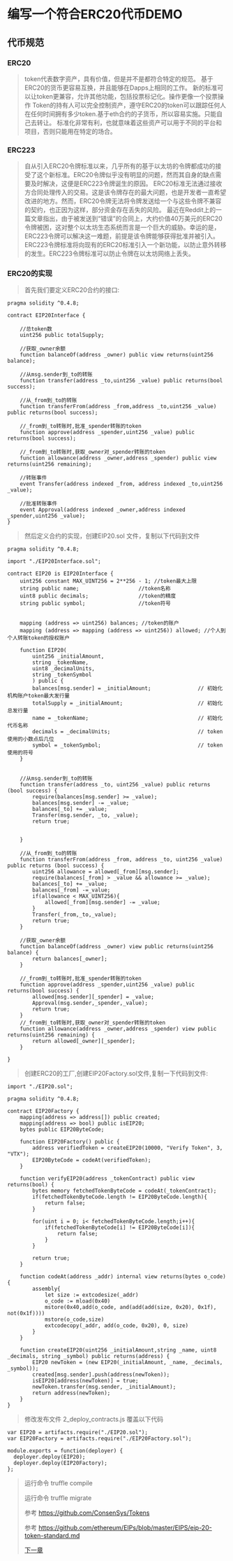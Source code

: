 # 编写一个符合ERC20代币DEMO

## 代币规范

### ERC20

>token代表数字资产，具有价值，但是并不是都符合特定的规范。
基于ERC20的货币更容易互换，并且能够在Dapps上相同的工作。
新的标准可以让token更兼容，允许其他功能，包括投票标记化。操作更像一个投票操作
Token的持有人可以完全控制资产，遵守ERC20的token可以跟踪任何人在任何时间拥有多少token.基于eth合约的子货币，所以容易实施。只能自己去转让。
标准化非常有利，也就意味着这些资产可以用于不同的平台和项目，否则只能用在特定的场合。

### ERC223

>自从引入ERC20令牌标准以来，几乎所有的基于以太坊的令牌都成功的接受了这个新标准。ERC20令牌似乎没有明显的问题，然而其自身的缺点需要及时解决，这便是ERC223令牌诞生的原因。
ERC20标准无法通过接收方合同处理传入的交易。这是该令牌存在的最大问题，也是开发者一直希望改进的地方。然而，ERC20令牌无法将令牌发送给一个与这些令牌不兼容的契约，也正因为这样，部分资金存在丢失的风险。
最近在Reddit上的一篇文章指出，由于被发送到“错误”的合同上，大约价值40万美元的ERC20令牌被困，这对整个以太坊生态系统而言是一个巨大的威胁。幸运的是，ERC223令牌可以解决这一难题，前提是该令牌能够获得批准并被引入。
ERC223令牌标准将向现有的ERC20标准引入一个新功能，以防止意外转移的发生。ERC223令牌标准可以防止令牌在以太坊网络上丢失。

### ERC20的实现

>首先我们要定义ERC20合约的接口:
>
```
pragma solidity ^0.4.8;

contract EIP20Interface {

    //总token数
    uint256 public totalSupply;

    //获取_owner余额
    function balanceOf(address _owner) public view returns(uint256 balance); 

    //从msg.sender到_to的转账
    function transfer(address _to,uint256 _value) public returns(bool success);

    //从_from到_to的转账
    function transferFrom(address _from,address _to,uint256 _value) public returns(bool success);

    //_from到_to转账时,批准_spender转账的token
    function approve(address _spender,uint256 _value) public returns(bool success);

    //_from到_to转账时,获取_owner对_spender转账的token
    function allowance(address _owner,address _spender) public view returns(uint256 remaining);

    //转账事件
    event Transfer(address indexed _from, address indexed _to,uint256 _value);

    //批准转账事件
    event Approval(address indexed _owner,address indexed _spender,uint256 _value);
}
```

> 然后定义合约的实现，创建EIP20.sol 文件，复制以下代码到文件

```
pragma solidity ^0.4.8;

import "./EIP20Interface.sol";

contract EIP20 is EIP20Interface {
    uint256 constant MAX_UINT256 = 2**256 - 1; //token最大上限
    string public name;                   //token名称
    uint8 public decimals;                //token的精度
    string public symbol;                 //token符号


    mapping (address => uint256) balances; //token的账户
    mapping (address => mapping (address => uint256)) allowed; //个人到个人转账token的授权账户

    function EIP20(
        uint256 _initialAmount,
        string _tokenName,
        uint8 _decimalUnits,
        string _tokenSymbol
        ) public {
        balances[msg.sender] = _initialAmount;               // 初始化机构账户token最大发行量
        totalSupply = _initialAmount;                        // 初始化总发行量
        name = _tokenName;                                   // 初始化代币名称
        decimals = _decimalUnits;                            // token使用的小数点后几位
        symbol = _tokenSymbol;                               // token使用的符号
    }


    //从msg.sender到_to的转账
    function transfer(address _to, uint256 _value) public returns (bool success) {
        require(balances[msg.sender] >= _value);
        balances[msg.sender] -= _value;
        balances[_to] += _value;
        Transfer(msg.sender, _to, _value);
        return true;
    
    
    }
    
    //从_from到_to的转账
    function transferFrom(address _from, address _to, uint256 _value) public returns (bool success) {
        uint256 allowance = allowed[_from][msg.sender];
        require(balances[_from] > _value && allowance >= _value);
        balances[_to] += _value;    
        balances[_from] -=_value;
        if(allowance < MAX_UINT256){
            allowed[_from][msg.sender] -= _value;
        }
        Transfer(_from,_to,_value);
        return true;
    }

    //获取_owner余额
    function balanceOf(address _owner) view public returns(uint256 balance) {
        return balances[_owner];
    }

    //_from到_to转账时,批准_spender转账的token
    function approve(address _spender,uint256 _value) public returns(bool success) {
        allowed[msg.sender][_spender] = _value;
        Approval(msg.sender,_spender,_value);
        return true;
    }
    //_from到_to转账时,获取_owner对_spender转账的token
    function allowance(address _owner,address _spender) view public returns(uint256 remaining) {
        return allowed[_owner][_spender];
    }

}
```

> 创建ERC20的工厂,创建EIP20Factory.sol文件,复制一下代码到文件:
>

```
import "./EIP20.sol";

pragma solidity ^0.4.8;

contract EIP20Factory {
    mapping(address => address[]) public created;
    mapping(address => bool) public isEIP20;
    bytes public EIP20ByteCode;

    function EIP20Factory() public {
        address verifiedToken = createEIP20(10000, "Verify Token", 3, "VTX");
        EIP20ByteCode = codeAt(verifiedToken);
    }

    function verifyEIP20(address _tokenContract) public view returns(bool) {
        bytes memory fetchedTokenByteCode = codeAt(_tokenContract);
        if(fetchedTokenByteCode.length != EIP20ByteCode.length){
            return false;
        }

        for(uint i = 0; i< fetchedTokenByteCode.length;i++){
            if(fetchedTokenByteCode[i] != EIP20ByteCode[i]){
                return false;
            }
        }

        return true;
    }

    function codeAt(address _addr) internal view returns(bytes o_code) {
        assembly{
            let size := extcodesize(_addr)
            o_code := mload(0x40)
            mstore(0x40,add(o_code, and(add(add(size, 0x20), 0x1f), not(0x1f))))
            mstore(o_code,size)
            extcodecopy(_addr, add(o_code, 0x20), 0, size)
        }
    }

    function createEIP20(uint256 _initialAmount,string _name, uint8 _decimals, string _symbol) public returns(address) {
        EIP20 newToken = (new EIP20(_initialAmount, _name, _decimals, _symbol));
        created[msg.sender].push(address(newToken));
        isEIP20[address(newToken)] = true;
        newToken.transfer(msg.sender, _initialAmount);
        return address(newToken);
    }
}
```

>修改发布文件 2_deploy_contracts.js 覆盖以下代码

```
var EIP20 = artifacts.require("./EIP20.sol");
var EIP20Factory = artifacts.require("./EIP20Factory.sol");

module.exports = function(deployer) {
  deployer.deploy(EIP20);
  deployer.deploy(EIP20Factory);
};
```

>运行命令 truffle compile
>
>运行命令 truffle migrate
>
> 参考 https://github.com/ConsenSys/Tokens
>
> 参考 https://github.com/ethereum/EIPs/blob/master/EIPS/eip-20-token-standard.md
>
>[下一章](./Chapter_5.md)
